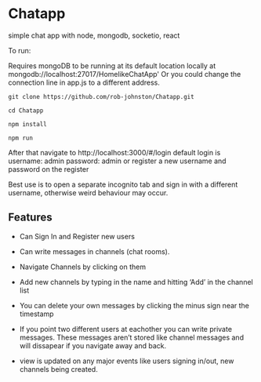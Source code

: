 # Chatapp
simple chat app with node, mongodb, socketio, react 

To run:

Requires mongoDB to be running at its default location locally at mongodb://localhost:27017/HomelikeChatApp'
Or you could change the connection line in app.js to a different address.


`git clone https://github.com/rob-johnston/Chatapp.git`

`cd Chatapp`

`npm install`

`npm run`


After that navigate to http://localhost:3000/#/login
default login is   username: admin  password: admin
or register a new username and password on the register

Best use is to open a separate incognito tab and sign in with a different username, otherwise weird behaviour may occur.

## Features

- Can Sign In and Register new users

- Can write messages in channels (chat rooms).

- Navigate Channels by clicking on them

- Add new channels by typing in the name and hitting ‘Add’ in the channel list

- You can delete your own messages by clicking the minus sign near the timestamp

- If you point two different users at eachother you can write private messages. These messages aren’t stored like channel messages and will dissapear if you navigate away and back.

- view is updated on any major events like users signing in/out, new channels being created.